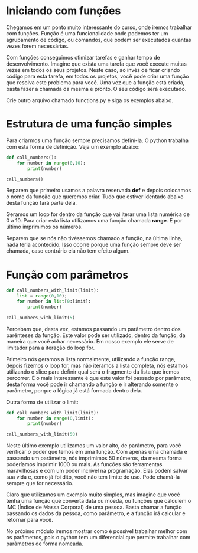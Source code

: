 # Iniciando com funções

Chegamos em um ponto muito interessante do curso, onde iremos trabalhar com funções. Função é uma funcionalidade onde podemos ter um agrupamento de código, ou comandos, que podem ser executados quantas vezes forem necessárias.

Com funções conseguimos otimizar tarefas e ganhar tempo de desenvolvimento. Imagine que exista uma tarefa que você execute muitas vezes em todos os seus projetos. Neste caso, ao invés de ficar criando código para esta tarefa, em todos os projetos, você pode criar uma função que resolva este problema para você. Uma vez que a função está criada, basta fazer a chamada da mesma e pronto. O seu código será executado.

Crie outro arquivo chamado functions.py e siga os exemplos abaixo.

# Estrutura de uma função simples

Para criarmos uma função sempre precisamos definí-la. O python trabalha com esta forma de definição. Veja um exemplo abaixo:

```python
def call_numbers():
    for number in range(0,10):
        print(number)

call_numbers()
```

Reparem que primeiro usamos a palavra reservada **def** e depois colocamos o nome da função que queremos criar. Tudo que estiver identado abaixo desta função fará parte dela.

Geramos um loop for dentro da função que vai iterar uma lista numérica de 0 a 10. Para criar esta lista utilizamos uma função chamada **range**. E por último imprimimos os números.

Reparem que se nós não tivéssemos chamado a função, na última linha, nada teria acontecido. Isso ocorre porque uma função sempre deve ser chamada, caso contrário ela não tem efeito algum.

# Função com parâmetros

```python
def call_numbers_with_limit(limit):
    list = range(0,10);
    for number in list[0:limit]:
        print(number)

call_numbers_with_limit(5)
```

Percebam que, desta vez, estamos passando um parâmetro dentro dos parênteses da função. Este valor pode ser utilizado, dentro da função, da maneira que você achar necessário. Em nosso exemplo ele serve de limitador para a iteração do loop for.

Primeiro nós geramos a lista normalmente, utilizando a função range, depois fizemos o loop for, mas não iteramos a lista completa, nós estamos utilizando o slice para definir qual será o fragmento da lista que iremos percorrer. E o mais interessante é que este valor foi passado por parâmetro, desta forma você pode ir chamando a função e ir alterando somente o parâmetro, porque a lógica já está formada dentro dela.

Outra forma de utilizar o limit:

```python
def call_numbers_with_limit(limit):
    for number in range(0,limit):
        print(number)

call_numbers_with_limit(50)
```

Neste último exemplo utilizamos um valor alto, de parâmetro, para você verificar o poder que temos em uma função. Com apenas uma chamada e passando um parâmetro, nós imprimimos 50 números, da mesma forma poderíamos imprimir 1000 ou mais. As funções são ferramentas maravilhosas e com um poder incrível na programação. Elas podem salvar sua vida e, como já foi dito, você não tem limite de uso. Pode chamá-la sempre que for necessário.

Claro que utilizamos um exemplo muito simples, mas imagine que você tenha uma função que converta data ou moeda, ou funções que calculem o IMC (Índice de Massa Corporal) de uma pessoa. Basta chamar a função passando os dados da pessoa, como parâmetro, e a função irá calcular e retornar para você.

No próximo módulo iremos mostrar como é possível trabalhar melhor com os parâmetros, pois o python tem um diferencial que permite trabalhar com parâmetros de forma nomeada.